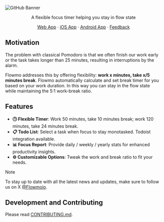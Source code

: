 ![GitHub Banner](https://github.com/user-attachments/assets/1ddd6e56-c946-4efa-9a60-6dc0db36df2b)

<div align="center">

A flexible focus timer helping you stay in flow state

[Web App](https://app.flowmo.io) · [iOS App](https://apps.apple.com/us/app/flowmodor-flowmodoro-timer/id6670529689) · [Android App](https://play.google.com/store/apps/details?id=com.m4xshen.mobile) · [Feedback](https://app.flowmo.io/feedback)

</div>

## Motivation

The problem with classical Pomodoro is that we often finish our work early or the task takes longer than 25 minutes, resulting in interruptions by the alarm.

Flowmo addresses this by offering flexibility: **work x minutes, take x/5 minutes break**. Flowmo automatically calculate and set break timer for you based on your work duration. In this way you can stay in the flow state while maintaining the 5:1 work-break ratio.

## Features

- **🕒 Flexible Timer**: Work 50 minutes, take 10 minutes break; work 120 minutes, take 24 minutes break.
- **📋 Todo List**: Select a task when focus to stay monotasked. Todoist integration available.
- **📊 Focus Report**: Provide daily / weekly / yearly stats for enhanced productivity insights.
- **⚙️ Customizable Options**: Tweak the work and break ratio to fit your needs.

> [!NOTE]
> To stay up to date with all the latest news and updates, make sure to follow us on X [@Flowmoio](https://x.com/flowmoio).

## Development and Contributing

Please read [CONTRIBUTING.md](https://github.com/flowmoio/flowmo/blob/main/CONTRIBUTING.md).

